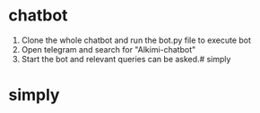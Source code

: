 # chatbot 

1. Clone the whole chatbot and run the bot.py file to execute bot
2. Open telegram and search for "Alkimi-chatbot" 
3. Start the bot and relevant queries can be asked.# simply
# simply
